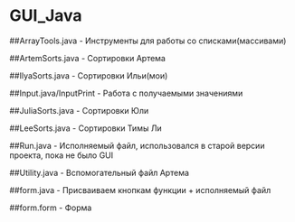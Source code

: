 # GUI_Java

##ArrayTools.java - 
Инструменты для работы со списками(массивами)

##ArtemSorts.java - 
Сортировки Артема

##IlyaSorts.java - 
Сортировки Ильи(мои)

##Input.java/InputPrint -
Работа с получаемыми значениями

##JuliaSorts.java -
Сортировки Юли 

##LeeSorts.java -
Сортировки Тимы Ли

##Run.java -
Исполняемый файл, использовался в старой версии проекта, пока не было GUI

##Utility.java - 
Вспомогательный файл Артема

##form.java - 
Присваиваем кнопкам функции + исполняемый файл

##form.form - 
Форма
